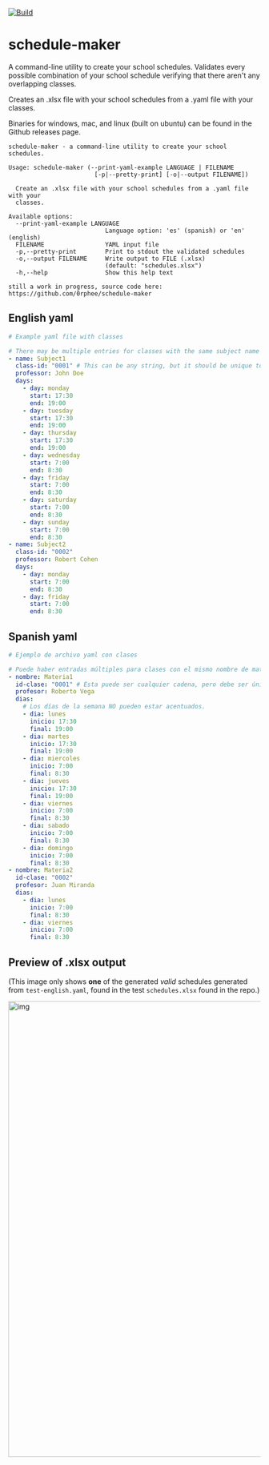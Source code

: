 [![Build](https://github.com/0rphee/schedule-maker/actions/workflows/pre-release.yml/badge.svg)](https://github.com/0rphee/schedule-maker/actions/workflows/pre-release.yml)

# schedule-maker
A command-line utility to create your school schedules. Validates every possible combination of your school schedule verifying that there aren't any overlapping classes.

Creates an .xlsx file with your school schedules from a .yaml file with your classes.

Binaries for windows, mac, and linux (built on ubuntu) can be found in the Github releases page.

<!-- DO NOT REMOVE ANNOTATIONS, GITHUB ACTIONS DEPENDS ON THEM -->
<!-- REPLACE_EXE_HELP -->
```
schedule-maker - a command-line utility to create your school schedules.

Usage: schedule-maker (--print-yaml-example LANGUAGE | FILENAME 
                        [-p|--pretty-print] [-o|--output FILENAME])

  Create an .xlsx file with your school schedules from a .yaml file with your
  classes.

Available options:
  --print-yaml-example LANGUAGE
                           Language option: 'es' (spanish) or 'en' (english)
  FILENAME                 YAML input file
  -p,--pretty-print        Print to stdout the validated schedules
  -o,--output FILENAME     Write output to FILE (.xlsx)
                           (default: "schedules.xlsx")
  -h,--help                Show this help text

still a work in progress, source code here:
https://github.com/0rphee/schedule-maker
```

## English yaml

```yaml
# Example yaml file with classes

# There may be multiple entries for classes with the same subject name (ex. 'Diferential Calculus'), but the resulting schedules will only have 1 class of each type.
- name: Subject1
  class-id: "0001" # This can be any string, but it should be unique to each class.
  professor: John Doe
  days:
    - day: monday
      start: 17:30
      end: 19:00
    - day: tuesday
      start: 17:30
      end: 19:00
    - day: thursday
      start: 17:30
      end: 19:00
    - day: wednesday
      start: 7:00
      end: 8:30
    - day: friday
      start: 7:00
      end: 8:30
    - day: saturday
      start: 7:00
      end: 8:30
    - day: sunday
      start: 7:00
      end: 8:30
- name: Subject2
  class-id: "0002"
  professor: Robert Cohen
  days:
    - day: monday
      start: 7:00
      end: 8:30
    - day: friday
      start: 7:00
      end: 8:30
```

## Spanish yaml

```yaml
# Ejemplo de archivo yaml con clases

# Puede haber entradas múltiples para clases con el mismo nombre de materia (ej. 'Cálculo diferencial'), pero los horarios resultantes solo tendrán 1 clase de cada materia.
- nombre: Materia1
  id-clase: "0001" # Esta puede ser cualquier cadena, pero debe ser única para cada clase.
  profesor: Roberto Vega
  dias:
    # Los días de la semana NO pueden estar acentuados.
    - dia: lunes
      inicio: 17:30
      final: 19:00
    - dia: martes
      inicio: 17:30
      final: 19:00
    - dia: miercoles
      inicio: 7:00
      final: 8:30
    - dia: jueves
      inicio: 17:30
      final: 19:00
    - dia: viernes
      inicio: 7:00
      final: 8:30
    - dia: sabado
      inicio: 7:00
      final: 8:30
    - dia: domingo
      inicio: 7:00
      final: 8:30
- nombre: Materia2
  id-clase: "0002"
  profesor: Juan Miranda
  dias:
    - dia: lunes
      inicio: 7:00
      final: 8:30
    - dia: viernes
      inicio: 7:00
      final: 8:30
```

## Preview of .xlsx output 

(This image only shows **one** of the generated *valid* schedules generated from `test-english.yaml`, found in the test `schedules.xlsx` found in the repo.)

<img width="911" alt="img" src="https://github.com/0rphee/schedule-maker/assets/79347623/e97ff510-3167-459c-95fd-da8b40264357">

